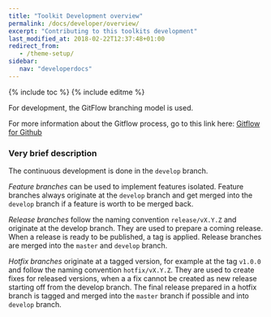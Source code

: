 ```yaml
---
title: "Toolkit Development overview"
permalink: /docs/developer/overview/
excerpt: "Contributing to this toolkits development"
last_modified_at: 2018-02-22T12:37:48+01:00
redirect_from:
   - /theme-setup/
sidebar:
   nav: "developerdocs"
---
```

{% include toc %}
{% include editme %}

For development, the GitFlow branching model is used.

For more information about the Gitflow process, go to this link here:
[Gitflow for Github](https://datasift.github.io/gitflow/GitFlowForGitHub.html)


### Very brief description

The continuous development is done in the `develop` branch.

*Feature branches* can be used to 
implement features isolated. Feature branches always originate at the `develop` branch and get merged into 
the `develop` branch if a feature is worth to be merged back.

*Release branches* follow the naming convention `release/vX.Y.Z` and originate at the develop branch. They are used to 
prepare a coming release. When a release is ready to be published, a tag is applied. Release branches are merged into 
the `master` and `develop` branch.

*Hotfix branches* originate at a tagged version, for example at the tag `v1.0.0` and follow the naming convention
`hotfix/vX.Y.Z`. They are used to create fixes for released versions, when a a fix cannot be created as new release
starting off from the develop branch. The final release prepared in a hotfix branch is tagged and merged into the `master` 
branch if possible and into `develop` branch.
